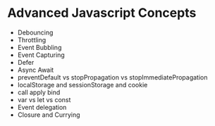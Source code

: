 # Advanced Javascript Concepts

- Debouncing
- Throttling
- Event Bubbling
- Event Capturing
- Defer
- Async Await
- preventDefault vs stopPropagation vs stopImmediatePropagation
- localStorage and sessionStorage and cookie
- call apply bind
- var vs let vs const
- Event delegation
- Closure and Currying
